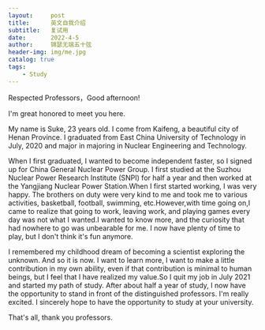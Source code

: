 ```yaml
---
layout:     post
title:      英文自我介绍
subtitle:   复试用
date:       2022-4-5
author:     锦瑟无端五十弦
header-img: img/me.jpg
catalog: true
tags:
    - Study
---
```


Respected Professors，Good afternoon! 
<p>I'm great honored to meet you here.
<p>My name is Suke, 23 years old. I come from Kaifeng, a beautiful city of Henan Province. I graduated from East China University of Technology in July, 2020 and major in majoring in Nuclear Engineering and Technology.
<p>When I first graduated, I wanted to become independent faster, so I signed up for China General Nuclear Power Group. I first studied at the Suzhou Nuclear Power Research Institute (SNPI) for half a year and then worked at the Yangjiang Nuclear Power Station.When I first started working, I was very happy. The brothers on duty were very kind to me and took me to various activities, basketball, football, swimming, etc.However,with time going on,I came to realize that going to work, leaving work, and playing games every day was not what I wanted.I wanted to know more, and the curiosity that had nowhere to go was unbearable for me. I now have plenty of time to play, but I don't think it's fun anymore.
<p>I remembered my childhood dream of becoming a scientist exploring the unknown. And so it is now. I want to learn more, I want to make a little contribution in my own ability, even if that contribution is minimal to human beings, but I feel that I have realized my value.So I quit my job in July 2021 and started my path of study. After about half a year of study, I now have the opportunity to stand in front of the distinguished professors. I'm really excited. I sincerely hope to have the opportunity to study at your university. 
<p>That's all, thank you professors.
